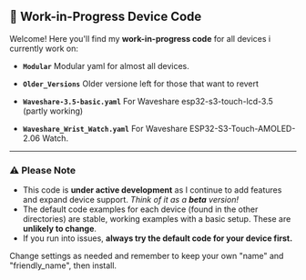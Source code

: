 
## 🚧 Work-in-Progress Device Code

Welcome! Here you'll find my **work-in-progress code** for all devices i currently work on:

* **`Modular`**
  Modular yaml for almost all devices.

* **`Older_Versions`**
  Older versione left for those that want to revert

* **`Waveshare-3.5-basic.yaml`**
  For Waveshare esp32-s3-touch-lcd-3.5 (partly working)

* **`Waveshare_Wrist_Watch.yaml`**
  For Waveshare ESP32-S3-Touch-AMOLED-2.06 Watch.


---

### ⚠️ Please Note

* This code is **under active development** as I continue to add features and expand device support.
  *Think of it as a **beta** version!*
* The default code examples for each device (found in the other directories) are stable, working examples with a basic setup. These are **unlikely to change**.
* If you run into issues, **always try the default code for your device first.**


Change settings as needed and remember to keep your own "name" and "friendly_name", then install.

